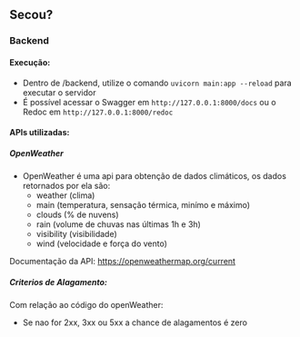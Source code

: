 ## Secou?

### Backend

#### Execução:
- Dentro de /backend, utilize o comando `uvicorn main:app --reload` para executar o servidor
- É possível acessar o Swagger em `http://127.0.0.1:8000/docs` ou o Redoc em `http://127.0.0.1:8000/redoc`

#### APIs utilizadas:

##### OpenWeather
- OpenWeather é uma api para obtenção de dados climáticos, os dados retornados por ela são:
    - weather (clima)
    - main (temperatura, sensação térmica, minímo e máximo)
    - clouds (% de nuvens)
    - rain (volume de chuvas nas últimas 1h e 3h)
    - visibility (visibilidade)
    - wind (velocidade e força do vento)

Documentação da API: https://openweathermap.org/current

##### Criterios de Alagamento:

Com relação ao código do openWeather:
- Se nao for 2xx, 3xx ou 5xx a chance de alagamentos é zero